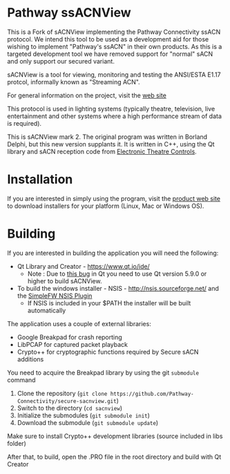 # Pathway ssACNView 

This is a Fork of sACNView implementing the Pathway Connectivity ssACN protocol. We intend this tool to be used as a development aid for those wishing to implement "Pathway's ssACN" in their own products. As this is a targeted development tool we have removed support for "normal" sACN and only support our secured variant.



sACNView is a tool for viewing, monitoring and testing the ANSI/ESTA E1.17 protcol, informally known as "Streaming ACN".

For general information on the project, visit the [web site](http://docsteer.github.io/sacnview/)

This protocol is used in lighting systems (typically theatre, television, live entertainment and other systems where a high performance stream of data is required).

This is sACNView mark 2. The original program was written in Borland Delphi, but this new version supplants it. It is written in C++, using the Qt library and sACN reception code from [Electronic Theatre Controls](http://www.etcconnect.com).

# Installation
If you are interested in simply using the program, visit the [product web site](https://pathwayconnect.com/index.php/products/software/228-secure-streaming-acn-ssacn) to download installers for your platform (Linux, Mac or Windows OS).

# Building
If you are interested in building the application you will need the following:

* Qt Library and Creator - https://www.qt.io/ide/
	* Note : Due to [this bug](https://bugreports.qt.io/browse/QTBUG-27641) in Qt you need to use Qt version 5.9.0 or higher to build sACNView. 
* To build the windows installer - NSIS - http://nsis.sourceforge.net/ and the [SimpleFW NSIS Plugin](http://nsis.sourceforge.net/NSIS_Simple_Firewall_Plugin)
	* If NSIS is included in your $PATH the installer will be built automatically

The application uses a couple of external libraries:

* Google Breakpad for crash reporting
* LibPCAP for captured packet playback
* Crypto++ for cryptographic functions required by Secure sACN additions

You need to acquire the Breakpad library by using the git `submodule` command

1. Clone the repository (`git clone https://github.com/Pathway-Connectivity/secure-sacnview.git`)
2. Switch to the directory (`cd sacnview`)
3. Initialize the submodules (`git submodule init`)
4. Download the submodule (`git submodule update`)

Make sure to install Crypto++ development libraries (source included in libs folder)

After that, to build, open the .PRO file in the root directory and build with Qt Creator

